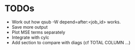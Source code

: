 TODOs
=====

* Work out how qsub -W depend=after:<job_id> works.
* Save more output
* Plot MSE terms separately
* Integrate with cylc
* Add section to compare with diags (cf TOTAL COLUMN ...)
